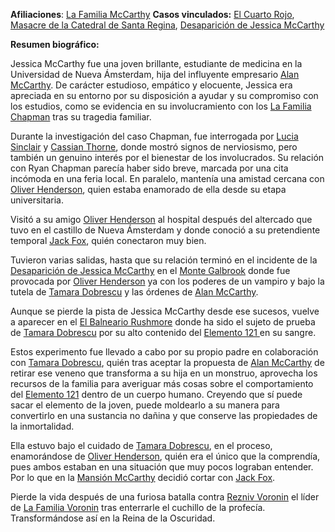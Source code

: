 

**Afiliaciones**: [La Familia McCarthy](La%20Familia%20McCarthy.md)
**Casos vinculados:** [El Cuarto Rojo](El%20Cuarto%20Rojo.md), [Masacre de la Catedral de Santa Regina](Masacre%20de%20la%20Catedral%20de%20Santa%20Regina.md), [Desaparición de Jessica McCarthy](Desaparición%20de%20Jessica%20McCarthy.md)



**Resumen biográfico:**

Jessica McCarthy fue una joven brillante, estudiante de medicina en la Universidad de Nueva Ámsterdam, hija del influyente empresario [Alan McCarthy](Alan%20McCarthy.md). De carácter estudioso, empático y elocuente, Jessica era apreciada en su entorno por su disposición a ayudar y su compromiso con los estudios, como se evidencia en su involucramiento con los [La Familia Chapman](La%20Familia%20Chapman.md) tras su tragedia familiar.

Durante la investigación del caso Chapman, fue interrogada por [Lucia Sinclair](Lucia%20Sinclair.md) y [Cassian Thorne](Cassian%20Thorne.md), donde mostró signos de nerviosismo, pero también un genuino interés por el bienestar de los involucrados. Su relación con Ryan Chapman parecía haber sido breve, marcada por una cita incómoda en una feria local. En paralelo, mantenía una amistad cercana con [Oliver Henderson](Oliver%20Henderson.md), quien estaba enamorado de ella desde su etapa universitaria.

Visitó a su amigo [Oliver Henderson](Oliver%20Henderson.md) al hospital después del altercado que tuvo en el castillo de Nueva Ámsterdam y donde conoció a su pretendiente temporal [Jack Fox](Jack%20Fox.md), quién conectaron muy bien.

Tuvieron varias salidas, hasta que su relación terminó en el incidente de la [Desaparición de Jessica McCarthy](Desaparición%20de%20Jessica%20McCarthy.md) en el [Monte Galbrook](Monte%20Galbrook.md) donde fue provocada por [Oliver Henderson](Oliver%20Henderson.md) ya con los poderes de un vampiro y bajo la tutela de [Tamara Dobrescu](Tamara%20Dobrescu.md) y las órdenes de [Alan McCarthy](Alan%20McCarthy.md). 

Aunque se pierde la pista de Jessica McCarthy desde ese sucesos, vuelve a aparecer en el [El Balneario Rushmore](El%20Balneario%20Rushmore.md) donde ha sido el sujeto de prueba de [Tamara Dobrescu](Tamara%20Dobrescu.md) por su alto contenido del [Elemento 121 ](Elemento%20121%20) en su sangre. 

Estos experimento fue llevado a cabo por su propio padre en colaboración con [Tamara Dobrescu](Tamara%20Dobrescu.md), quién tras aceptar la propuesta de [Alan McCarthy](Alan%20McCarthy.md) de retirar ese veneno que transforma a su hija en un monstruo, aprovecha los recursos de la familia para averiguar más cosas sobre el comportamiento del [Elemento 121](Elemento%20121.md) dentro de un cuerpo humano. Creyendo que sí puede sacar el elemento de la joven, puede moldearlo a su manera para convertirlo en una sustancia no dañina y que conserve las propiedades de la inmortalidad.

Ella estuvo bajo el cuidado de [Tamara Dobrescu](Tamara%20Dobrescu.md), en el proceso, enamorándose de [Oliver Henderson](Oliver%20Henderson.md), quién era el único que la comprendía, pues ambos estaban en una situación que muy pocos lograban entender. Por lo que en la [Mansión McCarthy](Mansión%20McCarthy.md) decidió cortar con [Jack Fox](Jack%20Fox.md).

Pierde la vida después de una furiosa batalla contra [Rezniv Voronin](Rezniv%20Voronin.md) el líder de [La Familia Voronin](La%20Familia%20Voronin.md) tras enterrarle el cuchillo de la profecía. Transformándose así en la Reina de la Oscuridad.



